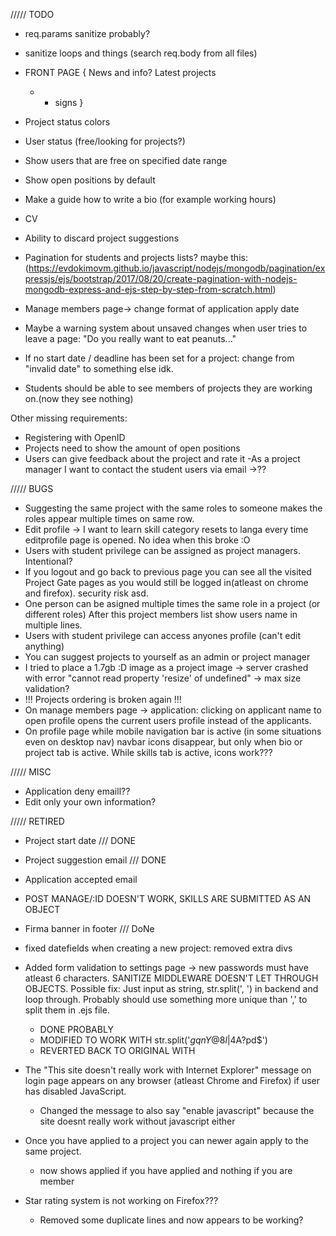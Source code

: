 ///// TODO

- req.params sanitize probably?
- sanitize loops and things (search req.body from all files)

- FRONT PAGE {
     News and info?
     Latest projects
     - + signs
 }
- Project status colors
- User status (free/looking for projects?)
- Show users that are free on specified date range
- Show open positions by default
- Make a guide how to write a bio (for example working hours)
- CV
- Ability to discard project suggestions
- Pagination for students and projects lists? maybe this: (https://evdokimovm.github.io/javascript/nodejs/mongodb/pagination/expressjs/ejs/bootstrap/2017/08/20/create-pagination-with-nodejs-mongodb-express-and-ejs-step-by-step-from-scratch.html)
- Manage members page-> change format of application apply date
- Maybe a warning system about unsaved changes when user tries to leave a page: "Do you really want to eat peanuts..."
- If no start date / deadline has been set for a project: change from "invalid date" to something else idk.
- Students should be able to see members of projects they are working on.(now they see nothing)


Other missing requirements:

- Registering with OpenID
- Projects need to show the amount of open positions
- Users can give feedback about the project and rate it
-As a project manager I want to contact the student users via email ->??

///// BUGS

- Suggesting the same project with the same roles to someone makes the roles appear multiple times on same row.
- Edit profile -> I want to learn skill category resets to langa every time editprofile page is opened. No idea when this broke :O
- Users with student privilege can be assigned as project managers. Intentional?
- If you logout and go back to previous page you can see all the visited Project Gate pages as you would still be logged in(atleast on chrome and firefox). security risk asd. 
- One person can be asigned multiple times the same role in a project (or different roles) After this project members list show users name in multiple lines.
- Users with student privilege can access anyones profile (can't edit anything)
- You can suggest projects to yourself as an admin or project manager
- I tried to place a 1.7gb :D  image as a project image -> server crashed with error "cannot read property 'resize' of undefined" -> max size validation?
-  !!!  Projects ordering is broken again  !!!
- On manage members page -> application: clicking on applicant name to open profile opens the current users profile instead of the applicants.
- On profile page while mobile navigation bar is active (in some situations even on desktop nav) navbar icons disappear, but only when bio or project tab is active. While skills tab is active, icons work???

///// MISC

- Application deny emaill??
- Edit only your own information?

///// RETIRED

- Project start date /// DONE
- Project suggestion email /// DONE
- Application accepted email
- POST MANAGE/:ID DOESN'T WORK, SKILLS ARE SUBMITTED AS AN OBJECT
- Firma banner in footer /// DoNe

- fixed datefields when creating a new project: removed extra divs
- Added form validation to settings page -> new passwords must have atleast 6 characters. 
SANITIZE MIDDLEWARE DOESN'T LET THROUGH OBJECTS. Possible fix: Just input as string, str.split(', ') in backend and loop through. Probably should use something
more unique than ',' to split them in .ejs file. 
    - DONE PROBABLY 
    - MODIFIED TO WORK WITH str.split('$gqnY@8l|$4A?pd$')
    - REVERTED BACK TO ORIGINAL WITH

- The "This site doesn't really work with Internet Explorer" message on login page appears on any browser (atleast Chrome and Firefox) if user has disabled JavaScript.
    - Changed the message to also say "enable javascript" because the site doesnt really work without javascript either

    
- Once you have applied to a project you can newer again apply to the same project.
    - now shows applied if you have applied and nothing if you are member

- Star rating system is not working on Firefox??? 
    - Removed some duplicate lines and now appears to be working?